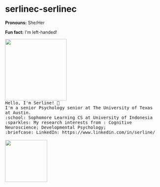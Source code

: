 # serlinec-serlinec


**Pronouns:** She/Her

**Fun fact:** I'm left-handed!

  <img src="https://i.imgur.com/IyjFcq1.png" width="200px">
  <br>
  <samp>
    Hello, I'm Serline! 👋<br>
    I'm a senior Psychology senior at The University of Texas at Austin.
<br>
    :school: Sophomore Learning CS at University of Indonesia<br>
    :sparkles: My research interests from : Cognitive Neuroscience; Developmental Psychology;  <br>
    :briefcase: LinkedIn: https://www.linkedin.com/in/serline/ <br>
  </samp>
  <br>
  <img height="137px" src="https://github-readme-stats.vercel.app/api?username=jojonicho&hide_title=true&hide_border=false&show_icons=true&include_all_commits=true&count_private=true&line_height=20&text_color=000&icon_color=000&bg_color=fffa6b,f8ff00,00d2ff,3a47d5&theme=graywhite"/>
</p>
